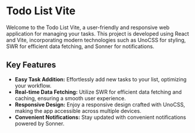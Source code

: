 # Todo List Vite

Welcome to the Todo List Vite, a user-friendly and responsive web application for managing your tasks. This project is developed using React and Vite, incorporating modern technologies such as UnoCSS for styling, SWR for efficient data fetching, and Sonner for notifications.

## Key Features

- **Easy Task Addition:** Effortlessly add new tasks to your list, optimizing your workflow.
- **Real-time Data Fetching:** Utilize SWR for efficient data fetching and caching, ensuring a smooth user experience.
- **Responsive Design:** Enjoy a responsive design crafted with UnoCSS, making the app accessible across multiple devices.
- **Convenient Notifications:** Stay updated with convenient notifications powered by Sonner.
